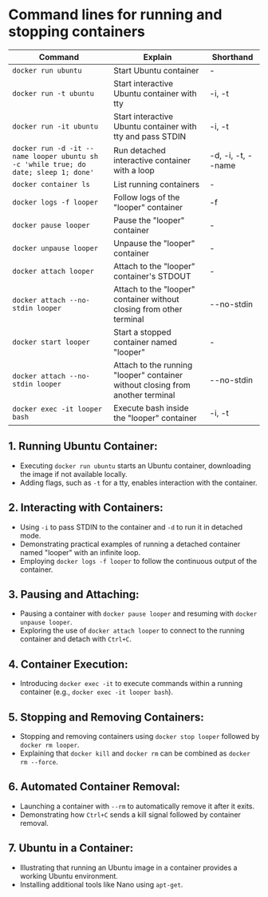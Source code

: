# Command lines for running and stopping containers
Command                                   | Explain                                                              | Shorthand              
-------------------------------------------|----------------------------------------------------------------------|------------------------
```docker run ubuntu```                       | Start Ubuntu container                                               | -                      
```docker run -t ubuntu```                    | Start interactive Ubuntu container with tty                          | -i, -t                 
```docker run -it ubuntu```                   | Start interactive Ubuntu container with tty and pass STDIN           | -i, -t                 
```docker run -d -it --name looper ubuntu sh -c 'while true; do date; sleep 1; done'``` | Run detached interactive container with a loop    | -d, -i, -t, --name     
```docker container ls```                     | List running containers                                              | -                      
```docker logs -f looper```                   | Follow logs of the "looper" container                                 | -f                     
```docker pause looper```                     | Pause the "looper" container                                          | -                      
```docker unpause looper```                   | Unpause the "looper" container                                        | -                      
```docker attach looper```                    | Attach to the "looper" container's STDOUT                            | -                      
```docker attach --no-stdin looper```         | Attach to the "looper" container without closing from other terminal | --no-stdin              
```docker start looper```                     | Start a stopped container named "looper"                              | -                      
```docker attach --no-stdin looper```         | Attach to the running "looper" container without closing from another terminal | --no-stdin     
```docker exec -it looper bash```             | Execute bash inside the "looper" container                            | -i, -t                 

## 1. Running Ubuntu Container:
   - Executing ```docker run ubuntu``` starts an Ubuntu container, downloading the image if not available locally.
   - Adding flags, such as ```-t``` for a tty, enables interaction with the container.

## 2. Interacting with Containers:
   - Using ```-i``` to pass STDIN to the container and ```-d``` to run it in detached mode.
   - Demonstrating practical examples of running a detached container named "looper" with an infinite loop.
   - Employing ```docker logs -f looper``` to follow the continuous output of the container.

## 3. Pausing and Attaching:
   - Pausing a container with ```docker pause looper``` and resuming with ```docker unpause looper```.
   - Exploring the use of ```docker attach looper``` to connect to the running container and detach with ```Ctrl+C```.

## 4. Container Execution:
   - Introducing ```docker exec -it``` to execute commands within a running container (e.g., ```docker exec -it looper bash```).

## 5. Stopping and Removing Containers:
   - Stopping and removing containers using ```docker stop looper``` followed by ```docker rm looper```.
   - Explaining that ```docker kill``` and ```docker rm``` can be combined as ```docker rm --force```.

## 6. Automated Container Removal:
   - Launching a container with ```--rm``` to automatically remove it after it exits.
   - Demonstrating how ```Ctrl+C``` sends a kill signal followed by container removal.

## 7. Ubuntu in a Container:
   - Illustrating that running an Ubuntu image in a container provides a working Ubuntu environment.
   - Installing additional tools like Nano using ```apt-get```.
